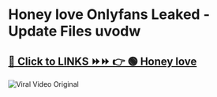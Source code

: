 
 # Honey love Onlyfans Leaked - Update Files uvodw

## <h2><a href="https://clipsfans.com/Honey_love&ref=git">🔗 Click to LINKS ⏩⏩ 👉 🟢 Honey love </a></h2>

<a href="https://clipsfans.com/Honey_love&ref=git" rel="nofollow" data-target="animated-image.originalLink"><img src="https://i.ibb.co.com/xMMVF88/686577567.gif" alt="Viral Video Original" style="max-width: 100%; display: inline-block;" data-target="animated-image.originalImage"></a>

